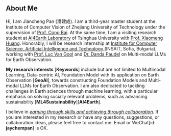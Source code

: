<!-- ## About Me -->
<!-- <h2 style="margin: 15px 0px 15px; color: #043361; font-weight: 500; font-size: 157%; background-color: #f5f5f5; padding: 5px 10px; border-radius: 4px;">
  About Me
</h2> -->
<h2 id="biography">
About Me
</h2>

Hi, I am Jiancheng Pan (<span style="font-family: 'Ma Shan Zheng', cursive;">潘建成</span>). I am a third-year master student at the Institute of Computer Vision of Zhejiang University of Technology under the supervision of <a href="https://scholar.google.com/citations?user=XGZ4UZgAAAAJ&hl=en&oi=ao">Prof. Cong Bai</a>. At the same time, I am a visiting research student at <a href="https://github.com/AI4EarthLab">AI4Earth Laboratory</a>  of Tsinghua University with <a href="https://scholar.google.com/citations?user=yH9OkqYAAAAJ&hl=en">Prof. Xiaomeng Huang</a>. Honorably, I will be research internship at <a href="https://insait.ai/">Institute for Computer Science, Artificial Intelligence and Technology </a> (INSAIT, Sofia, Bulgaria), working with <a href="https://scholar.google.com/citations?user=TwMib_QAAAAJ&hl=en">Prof. Luc Van Gool</a> and <a href="https://scholar.google.ch/citations?user=W43pvPkAAAAJ&hl=en">Dr. Danda Paudel</a> on Multi-modal LLMs for Earth Observation.
<!-- Before that, I received the B.E. degree from Jiangxi Normal University in 2022, under the supervision of <a href="https://scholar.google.com/citations?user=ZO3KGykAAAAJ&hl=en&oi=ao">Prof. Aiwen Jiang</a>. -->

<!-- ## Research Interests -->
**My research interests** [**Keywords**] include but are not limited to Multimodal Learning, Data-centric AI, Foundation Model with its application on Earth Observation [**GeoAI**], towards constructing Foundation Models and Multi-modal LLMs for Earth Observation. I am also dedicated to tackling challenges in Earth sciences through machine learning, with a particular emphasis on solving socially relevant problems, such as advancing sustainability [**ML4Sustainability**][**AI4Earth**].
<!-- - **AI4EO**: Multimodal Learning, Data-centric AI, Foundation Model -->
<!-- - **AI4Earth**: ML4Sustainability -->

I believe in *<u>earning through skills and achieving through collaboration</u>*. If you are interested in my research or have any questions, suggestions, or collaboration ideas, please feel free to contact me. Email or WeChat[id: **jaychempan**] is OK.

<!-- - **<font color="#b62be4">I am actively seeking internship or co-operation opportunities related to tackling challenges the field of Earth sciences with GeoAI technologies, particularly in sustainable development.</font>**  -->
